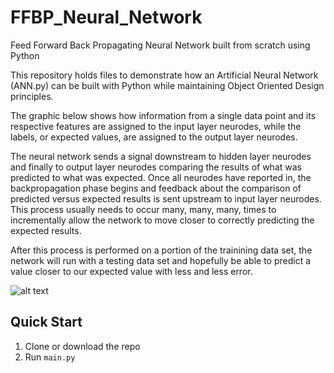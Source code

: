 # FFBP_Neural_Network
Feed Forward Back Propagating Neural Network built from scratch using Python

This repository holds files to demonstrate how an Artificial Neural Network (ANN.py) can be built with Python while maintaining Object Oriented Design principles.

The graphic below shows how information from a single data point and its respective features are assigned to the input layer neurodes, while the labels, or expected values, are assigned to the output layer neurodes. 

The neural network sends a signal downstream to hidden layer neurodes and finally to output layer neurodes comparing the results of what was predicted to what was expected. Once all neurodes have reported in, the backpropagation phase begins and feedback about the comparison of predicted versus expected results is sent upstream to input layer neurodes. This process usually needs to occur many, many, many, times to incrementally allow the network to move closer to correctly predicting the expected results.

After this process is performed on a portion of the trainining data set, the network will run with a testing data set and hopefully be able to predict a value closer to our expected value with less and less error. 

![alt text](https://www.researchgate.net/profile/Montalee_Sasananan/publication/281271367/figure/fig2/AS:284441772609536@1444827611106/Feed-Forward-Neural-Network-with-Back-Propagation.png)


## Quick Start

1. Clone or download the repo
2. Run `main.py`
